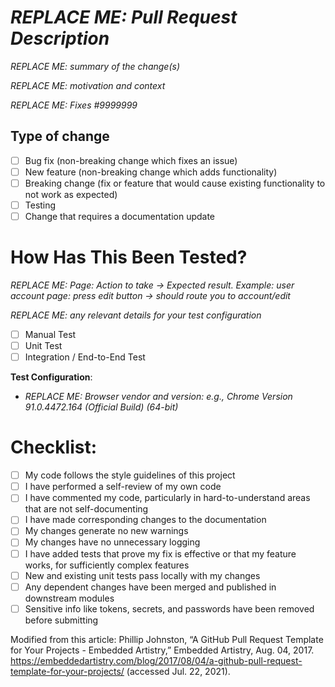 # _REPLACE ME: Pull Request Description_

_REPLACE ME: summary of the change(s)_

_REPLACE ME: motivation and context_

_REPLACE ME: Fixes #9999999_

## Type of change

- [ ] Bug fix (non-breaking change which fixes an issue)
- [ ] New feature (non-breaking change which adds functionality)
- [ ] Breaking change (fix or feature that would cause existing functionality to not work as expected)
- [ ] Testing 
- [ ] Change that requires a documentation update

# How Has This Been Tested?

_REPLACE ME: Page: Action to take -> Expected result. Example: user account page: press edit button -> should route you to account/edit_ 

_REPLACE ME: any relevant details for your test configuration_

- [ ] Manual Test
- [ ] Unit Test
- [ ] Integration / End-to-End Test

**Test Configuration**:

* _REPLACE ME: Browser vendor and version: e.g., Chrome Version 91.0.4472.164 (Official Build) (64-bit)_

# Checklist:

- [ ] My code follows the style guidelines of this project
- [ ] I have performed a self-review of my own code
- [ ] I have commented my code, particularly in hard-to-understand areas that are not self-documenting
- [ ] I have made corresponding changes to the documentation
- [ ] My changes generate no new warnings 
- [ ] My changes have no unnecessary logging
- [ ] I have added tests that prove my fix is effective or that my feature works, for sufficiently complex features
- [ ] New and existing unit tests pass locally with my changes
- [ ] Any dependent changes have been merged and published in downstream modules
- [ ] Sensitive info like tokens, secrets, and passwords have been removed before submitting

Modified from this article:
Phillip Johnston, “A GitHub Pull Request Template for Your Projects - Embedded Artistry,” Embedded Artistry, Aug. 04, 2017. https://embeddedartistry.com/blog/2017/08/04/a-github-pull-request-template-for-your-projects/ (accessed Jul. 22, 2021).
